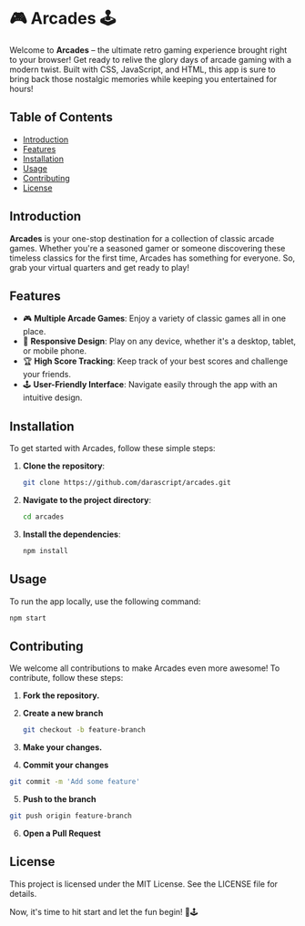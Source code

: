 # 🎮 Arcades 🕹️

Welcome to **Arcades** – the ultimate retro gaming experience brought right to your browser! Get ready to relive the glory days of arcade gaming with a modern twist. Built with CSS, JavaScript, and HTML, this app is sure to bring back those nostalgic memories while keeping you entertained for hours!

## Table of Contents

- [Introduction](#introduction)
- [Features](#features)
- [Installation](#installation)
- [Usage](#usage)
- [Contributing](#contributing)
- [License](#license)

## Introduction

**Arcades** is your one-stop destination for a collection of classic arcade games. Whether you're a seasoned gamer or someone discovering these timeless classics for the first time, Arcades has something for everyone. So, grab your virtual quarters and get ready to play!

## Features

- 🎮 **Multiple Arcade Games**: Enjoy a variety of classic games all in one place.
- 📱 **Responsive Design**: Play on any device, whether it's a desktop, tablet, or mobile phone.
- 🏆 **High Score Tracking**: Keep track of your best scores and challenge your friends.
- 🕹️ **User-Friendly Interface**: Navigate easily through the app with an intuitive design.

## Installation

To get started with Arcades, follow these simple steps:

1. **Clone the repository**:
    ```bash
    git clone https://github.com/darascript/arcades.git
    ```

2. **Navigate to the project directory**:
    ```bash
    cd arcades
    ```

3. **Install the dependencies**:
    ```bash
    npm install
    ```

## Usage

To run the app locally, use the following command:

```bash
npm start
```
## Contributing

We welcome all contributions to make Arcades even more awesome! To contribute, follow these steps:

1. **Fork the repository.**

2. **Create a new branch**
    ```bash
    git checkout -b feature-branch
    ```
3. **Make your changes.**

4. **Commit your changes**
```bash
git commit -m 'Add some feature'
  ```
5. **Push to the branch**
```bash
git push origin feature-branch
   ```
6. **Open a Pull Request**

## License

This project is licensed under the MIT License. See the LICENSE file for details.

Now, it's time to hit start and let the fun begin! 🎉🕹️
